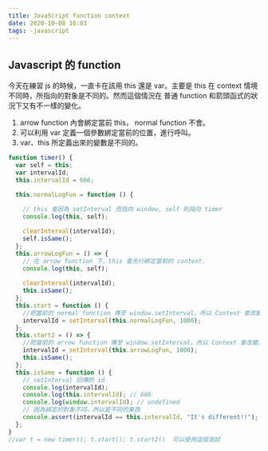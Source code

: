 ```yaml
---
title: JavaScript function context
date: 2020-10-08 16:03
tags: -javascript
---
```


## Javascript 的 function

今天在練習 js 的時候，一直卡在該用 this 還是 var。主要是 this 在 context 情境不同時，所指向的對象是不同的。然而這個情況在 普通 function 和箭頭函式的狀況下又有不一樣的變化。

1. arrow function 內會綁定當前 this， normal function 不會。
2. 可以利用 var 定義一個參數綁定當前的位置，進行呼叫。
3. var、this 所定義出來的變數是不同的。

```javascript
function timer() {
  var self = this;
  var intervalId;
  this.intervalId = 666;

  this.normalLogFun = function () {
    
    // this 會因為 setInterval 而指向 window, self 則指向 timer
    console.log(this, self);

    clearInterval(intervalId);
    self.isSame();
  };
  this.arrowLogFun = () => {
    // 在 arrow function 下，this 會先行綁定當前的 context.
    console.log(this, self); 
    
    clearInterval(intervalId);
    this.isSame();
  };
  this.start = function () {
    //把當前的 normal function 傳至 window.setInterval，所以 Context 會改變。
    intervalId = setInterval(this.normalLogFun, 1000); 
  };
  this.start2 = () => {
    //把當前的 arrow function 傳至 window.setInterval，所以 Context 會改變。  (Arrow 不受 Context 改變影響)
    intervalId = setInterval(this.arrowLogFun, 1000); 
    this.isSame();
  };
  this.isSame = function () {
    // setInterval 回傳的 id
    console.log(intervalId); 
    console.log(this.intervalId); // 666
    console.log(window.intervalId); // undefined
    // 因為綁定的對象不同，所以是不同的東西
    console.assert(intervalId == this.intervalId, "It's different!!"); 
  };
}
//var t = new timer(); t.start(); t.start2()  可以使用這個測試
```
